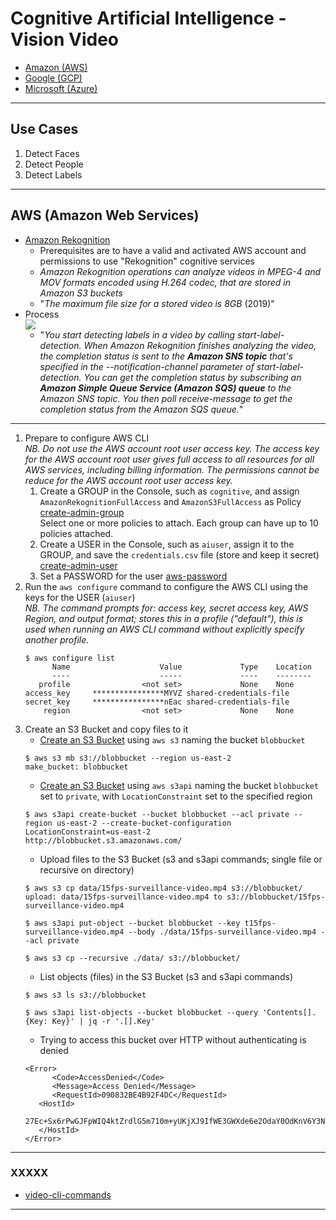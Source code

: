 # Cognitive Artificial Intelligence - Vision Video


* [Amazon (AWS)](https://aws.amazon.com/machine-learning/)
* [Google (GCP)](https://cloud.google.com/products/ai/)
* [Microsoft (Azure)](https://azure.microsoft.com/services/cognitive-services/)

***

## Use Cases
1. Detect Faces
1. Detect People
1. Detect Labels

***

## AWS (Amazon Web Services)

* [Amazon Rekognition](https://docs.aws.amazon.com/en_pv/rekognition/latest/dg/what-is.html)
   * Prerequisites are to have a valid and activated AWS account and permissions to use "Rekognition" cognitive services
   * <i>Amazon Rekognition operations can analyze videos in MPEG-4 and MOV formats encoded using H.264 codec, that are stored in Amazon S3 buckets</i>
   * "<i>The maximum file size for a stored video is 8GB</i> (2019)"
* Process
<br><img src="https://docs.aws.amazon.com/en_pv/rekognition/latest/dg/images/VideoRekognition.png" /><br>
   * "<i>You start detecting labels in a video by calling start-label-detection. When Amazon Rekognition finishes analyzing the video, the completion status is sent to the <strong>Amazon SNS topic</strong> that's specified in the --notification-channel parameter of start-label-detection. You can get the completion status by subscribing an <strong>Amazon Simple Queue Service (Amazon SQS) queue</strong> to the Amazon SNS topic. You then poll receive-message to get the completion status from the Amazon SQS queue.</i>"
***
1. Prepare to configure AWS CLI
   <br><i>NB. Do not use the AWS account root user access key. The access key for the AWS account root user gives full access to all resources for all AWS services, including billing information. The permissions cannot be reduce for the AWS account root user access key.</i>
   1. Create a GROUP in the Console, such as `cognitive`, and assign `AmazonRekognitionFullAccess` and `AmazonS3FullAccess` as Policy [create-admin-group](https://docs.aws.amazon.com/IAM/latest/UserGuide/getting-started_create-admin-group.html)
   <br>Select one or more policies to attach. Each group can have up to 10 policies attached.
   1. Create a USER in the Console, such as `aiuser`, assign it to the GROUP, and save the `credentials.csv` file (store and keep it secret) [create-admin-user](https://docs.aws.amazon.com/IAM/latest/UserGuide/getting-started_create-admin-group.html)
   1. Set a PASSWORD for the user [aws-password](https://docs.aws.amazon.com/IAM/latest/UserGuide/id_credentials_passwords_admin-change-user.html)
1. Run the `aws configure` command to configure the AWS CLI using the keys for the USER (`aiuser`)
   <br><i>NB. The command prompts for: access key, secret access key, AWS Region, and output format; stores this in a profile ("default"), this is used when running  an AWS CLI command without explicitly specify another profile.</i>
   ```
   $ aws configure list
         Name                    Value             Type    Location
         ----                    -----             ----    --------
      profile                <not set>             None    None
   access_key     ****************MYVZ shared-credentials-file    
   secret_key     ****************nEac shared-credentials-file    
       region                <not set>             None    None
   ```
1. Create an S3 Bucket and copy files to it
   * [Create an S3 Bucket](https://docs.aws.amazon.com/cli/latest/reference/s3/mb.html) using `aws s3` naming the bucket `blobbucket`
   ```
   $ aws s3 mb s3://blobbucket --region us-east-2 
   make_bucket: blobbucket
   ```
   * [Create an S3 Bucket](https://docs.aws.amazon.com/cli/latest/reference/s3api/create-bucket.html) using `aws s3api` naming the bucket `blobbucket` set to `private`, with `LocationConstraint` set to the specified region
   ```
   $ aws s3api create-bucket --bucket blobbucket --acl private --region us-east-2 --create-bucket-configuration LocationConstraint=us-east-2
   http://blobbucket.s3.amazonaws.com/
   ```
   * Upload files to the S3 Bucket (s3 and s3api commands; single file or recursive on directory)
   ```
   $ aws s3 cp data/15fps-surveillance-video.mp4 s3://blobbucket/
   upload: data/15fps-surveillance-video.mp4 to s3://blobbucket/15fps-surveillance-video.mp4
   
   $ aws s3api put-object --bucket blobbucket --key t15fps-surveillance-video.mp4 --body ./data/15fps-surveillance-video.mp4 --acl private

   $ aws s3 cp --recursive ./data/ s3://blobbucket/
   ```
   * List objects (files) in the S3 Bucket  (s3 and s3api commands)
   ```
   $ aws s3 ls s3://blobbucket

   $ aws s3api list-objects --bucket blobbucket --query 'Contents[].{Key: Key}' | jq -r '.[].Key'
   ```
   * Trying to access this bucket over HTTP without authenticating is denied
   ```
   <Error>
         <Code>AccessDenied</Code>
         <Message>Access Denied</Message>
         <RequestId>090832BE4B92F4DC</RequestId>
      <HostId>
         27Ec+Sx6rPwGJFpWIQ4ktZrdlG5m710m+yUKjXJ9IfWE3GWXde6e2OdaY0OdKnV6Y3NEUSOI4iw=
      </HostId>
   </Error>
   ```
***

### XXXXX
* [video-cli-commands](https://docs.aws.amazon.com/en_pv/rekognition/latest/dg/video-cli-commands.html)
***

